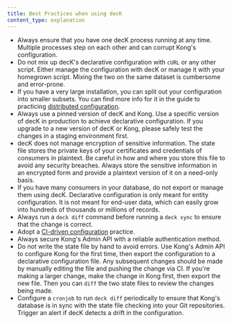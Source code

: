 ```yaml
---
title: Best Practices when using decK
content_type: explanation
---
```


- Always ensure that you have one decK process running at any time. Multiple
  processes step on each other and can corrupt Kong's configuration.
- Do not mix up decK's declarative configuration with `cURL` or any other
  script. Either manage the configuration with decK or manage it with your
  homegrown script. Mixing the two on the same dataset is cumbersome and error-prone.
- If you have a very large installation, you can split out
  your configuration into smaller subsets. You can find more info for it
  in the guide to practicing
  [distributed configuration](/deck/{{page.release}}/guides/distributed-configuration/).
- Always use a pinned version of decK and Kong.
  Use a specific version of decK in production to achieve declarative
  configuration. If you upgrade to a new version of decK or Kong,
  please safely test the changes in a staging environment first.
- decK does not manage encryption of sensitive information. The state file
  stores the private keys of your certificates and credentials of consumers in
  plaintext. Be careful in how and where you store
  this file to avoid any security breaches.
  Always store the sensitive information in an encrypted form and provide a plaintext
  version of it on a need-only basis.
- If you have many consumers in your database, do not export
  or manage them using decK. Declarative configuration is only meant for entity
  configuration. It is not meant for end-user data, which can easily grow into
  hundreds of thousands or millions of records.
- Always run a `deck diff` command before running a `deck sync`
  to ensure that the change is correct.
- Adopt a [CI-driven configuration](/deck/{{page.release}}/guides/ci-driven-configuration/) practice.
- Always secure Kong's Admin API with a reliable authentication method.
- Do not write the state file by hand to avoid errors.
  Use Kong's Admin API to configure Kong for the first time, then
  export the configuration to a declarative configuration file. Any
  subsequent changes should be made by manually editing the file and pushing
  the change via CI. If you're making a larger change, make the change in Kong first, then
  export the new file. Then you can `diff` the two state files to review the changes
  being made.
- Configure a `cronjob` to run `deck diff` periodically to ensure that Kong's
  database is in sync with the state file checking into your Git repositories.
  Trigger an alert if decK detects a drift in the configuration.
